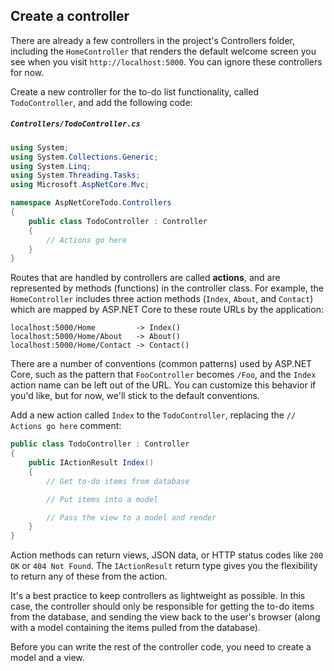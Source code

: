 ## Create a controller

There are already a few controllers in the project's Controllers folder, including the `HomeController` that renders the default welcome screen you see when you visit `http://localhost:5000`. You can ignore these controllers for now.

Create a new controller for the to-do list functionality, called `TodoController`, and add the following code:

##### `Controllers/TodoController.cs`

``` csharp
using System;
using System.Collections.Generic;
using System.Linq;
using System.Threading.Tasks;
using Microsoft.AspNetCore.Mvc;

namespace AspNetCoreTodo.Controllers
{
    public class TodoController : Controller
    {
        // Actions go here
    }
}
```

Routes that are handled by controllers are called **actions**, and are represented by methods (functions) in the controller class. For example, the `HomeController` includes three action methods (`Index`, `About`, and `Contact`) which are mapped by ASP.NET Core to these route URLs by the application:

```
localhost:5000/Home         -> Index()
localhost:5000/Home/About   -> About()
localhost:5000/Home/Contact -> Contact()
```

There are a number of conventions (common patterns) used by ASP.NET Core, such as the pattern that `FooController` becomes `/Foo`, and the `Index` action name can be left out of the URL. You can customize this behavior if you'd like, but for now, we'll stick to the default conventions.

Add a new action called `Index` to the `TodoController`, replacing the  `// Actions go here` comment:

```csharp
public class TodoController : Controller
{
    public IActionResult Index()
    {
        // Get to-do items from database

        // Put items into a model

        // Pass the view to a model and render
    }
}
```

Action methods can return views, JSON data, or HTTP status codes like `200 OK` or `404 Not Found`. The `IActionResult` return type gives you the flexibility to return any of these from the action.

It's a best practice to keep controllers as lightweight as possible. In this case, the controller should only be responsible for getting the to-do items from the database, and sending the view back to the user's browser (along with a model containing the items pulled from the database).


Before you can write the rest of the controller code, you need to create a model and a view.
